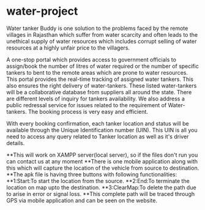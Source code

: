 # water-project
Water tanker Buddy is one solution to the problems faced by the remote villages in Rajasthan which suffer from water scarcity and often leads to the unethical supply of water resources which includes corrupt selling of water resources at a highly unfair price to the villagers.

A one-stop portal which provides access to government officials to assign/book the number of litres of water required or the number of specific tankers to bent to the remote areas which are prone to water resources. This portal provides the real-time tracking of assigned water tankers. This also ensures the right delivery of water-tankers.
These listed water-tankers will be a collaborative database from suppliers all around the state. 
There are different levels of inquiry for tankers availability. 
We also address a public redressal service for issues related to the requirement of Water-tankers. 
The booking process is very easy and efficient.

With every booking confirmation, each tanker location and status will be available through the Unique Identification number (UIN). This UIN is all you need to access any query related to Tanker location as well as it's driver details.

**This will work on XAMPP server(local server), so if the files don't run you can contact us at any moment
**There is one mobile application along with this which will capture the location of the vehicle from source to destination.
**The apk file is having three buttons with following functionalities:
**1:Start:To start the location from the source.
**2:End:To terminate the location on map upto the destination.
**3:ClearMap:To delete the path due to arise in error or signal loss.
**This complete path will be traced through GPS via mobile application and can be seen on the website.
